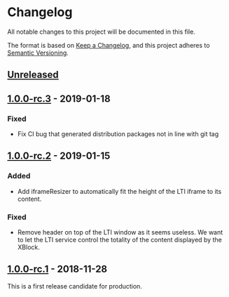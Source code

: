 # Changelog

All notable changes to this project will be documented in this file.

The format is based on [Keep a Changelog](https://keepachangelog.com/en/1.0.0/),
and this project adheres to [Semantic
Versioning](https://semver.org/spec/v2.0.0.html).

## [Unreleased]

## [1.0.0-rc.3] - 2019-01-18

### Fixed

- Fix CI bug that generated distribution packages not in line with git tag

## [1.0.0-rc.2] - 2019-01-15

### Added

- Add iframeResizer to automatically fit the height of the LTI iframe to its content.

### Fixed

- Remove header on top of the LTI window as it seems useless. We want to let the LTI service
  control the totality of the content displayed by the XBlock.

## [1.0.0-rc.1] - 2018-11-28

This is a first release candidate for production.

[unreleased]: https://github.com/openfun/xblock-configurable-lti-consumer/compare/v1.0.0-rc.3...master
[1.0.0-rc.3]: https://github.com/openfun/xblock-configurable-lti-consumer/compare/v1.0.0-rc.2...v1.0.0-rc.3
[1.0.0-rc.2]: https://github.com/openfun/xblock-configurable-lti-consumer/compare/v1.0.0-rc.1...v1.0.0-rc.2
[1.0.0-rc.1]: https://github.com/openfun/xblock-configurable-lti-consumer/compare/v0.2.1...v1.0.0-rc.1
